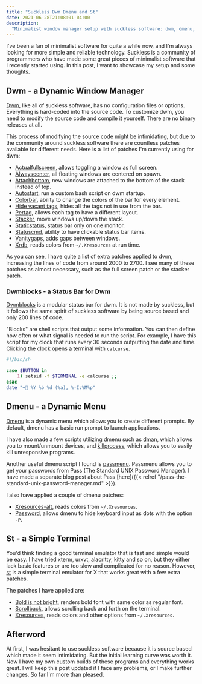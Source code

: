 ```yaml
---
title: "Suckless Dwm Dmenu and St"
date: 2021-06-28T21:08:01-04:00
description:
  "Minimalist window manager setup with suckless software: dwm, dmenu, and st."
---
```


I've been a fan of minimalist software for quite a while now, and I'm always looking for
more simple and reliable technology. Suckless is a community of programmers who have
made some great pieces of minimalist software that I recently started using. In this
post, I want to showcase my setup and some thoughts.

## Dwm - a Dynamic Window Manager

[Dwm](https://dwm.suckless.org/), like all of suckless software, has no configuration
files or options. Everything is hard-coded into the source code. To customize dwm, you
need to modify the source code and compile it yourself. There are no binary releases at
all.

This process of modifying the source code might be intimidating, but due to the
community around suckless software there are countless patches available for different
needs. Here is a list of patches I'm currently using for dwm:

- [Actualfullscreen](https://dwm.suckless.org/patches/actualfullscreen/), allows
  toggling a window as full screen.
- [Alwayscenter](https://dwm.suckless.org/patches/alwayscenter/), all floating windows
  are centered on spawn.
- [Attachbottom](https://dwm.suckless.org/patches/attachbottom/), new windows are
  attached to the bottom of the stack instead of top.
- [Autostart](https://dwm.suckless.org/patches/autostart/), run a custom bash script on
  dwm startup.
- [Colorbar](https://dwm.suckless.org/patches/colorbar/), ability to change the colors
  of the bar for every element.
- [Hide vacant tags](https://dwm.suckless.org/patches/hide_vacant_tags/), hides all the
  tags not in use from the bar.
- [Pertag](https://dwm.suckless.org/patches/pertag/), allows each tag to have a
  different layout.
- [Stacker](https://dwm.suckless.org/patches/stacker/), move windows up/down the stack.
- [Staticstatus](https://dwm.suckless.org/patches/staticstatus/), status bar only on one
  monitor.
- [Statuscmd](https://dwm.suckless.org/patches/statuscmd/), ability to have clickable
  status bar items.
- [Vanitygaps](https://dwm.suckless.org/patches/vanitygaps/), adds gaps between windows.
- [Xrdb](https://github.com/miikanissi/dotfiles/blob/master/.local/src/suckless/dwm/patches/dwm-xrdb-6.2.diff),
  reads colors from `~/.Xresources` at run time.

As you can see, I have quite a list of extra patches applied to dwm, increasing the
lines of code from around 2000 to 2700. I see many of these patches as almost necessary,
such as the full screen patch or the stacker patch.

### Dwmblocks - a Status Bar for Dwm

[Dwmblocks](https://github.com/torrinfail/dwmblocks) is a modular status bar for dwm. It
is not made by suckless, but it follows the same spirit of suckless software by being
source based and only 200 lines of code.

"Blocks" are shell scripts that output some information. You can then define how often
or what signal is needed to run the script. For example, I have this script for my clock
that runs every 30 seconds outputting the date and time. Clicking the clock opens a
terminal with `calcurse`.

```bash
#!/bin/sh

case $BUTTON in
    1) setsid -f $TERMINAL -e calcurse ;;
esac
date "+ %Y %b %d (%a), %-I:%M%p"
```

## Dmenu - a Dynamic Menu

[Dmenu](https://tools.suckless.org/dmenu/) is a dynamic menu which allows you to create
different prompts. By default, dmenu has a basic run prompt to launch applications.

I have also made a few scripts utilizing dmenu such as
[dman](https://github.com/miikanissi/dotfiles/blob/master/.local/bin/dman.sh), which
allows you to mount/unmount devices, and
[killprocess](https://github.com/miikanissi/dotfiles/blob/master/.local/bin/killprocess.sh),
which allows you to easily kill unresponsive programs.

Another useful dmenu script I found is
[passmenu](https://github.com/miikanissi/dotfiles/blob/master/.local/bin/passmenu.sh).
Passmenu allows you to get your passwords from Pass (The Standard UNIX Password
Manager). I have made a separate blog post about Pass
[here]({{< relref "/pass-the-standard-unix-password-manager.md" >}}).

I also have applied a couple of dmenu patches:

- [Xresources-alt](https://tools.suckless.org/dmenu/patches/xresources-alt/), reads
  colors from `~/.Xresources`.
- [Password](https://tools.suckless.org/dmenu/patches/password/), allows dmenu to hide
  keyboard input as dots with the option `-P`.

## St - a Simple Terminal

You'd think finding a good terminal emulator that is fast and simple would be easy. I
have tried xterm, urxvt, alacritty, kitty and so on, but they either lack basic features
or are too slow and complicated for no reason. However, [st](https://st.suckless.org/)
is a simple terminal emulator for X that works great with a few extra patches.

The patches I have applied are:

- [Bold is not bright](https://st.suckless.org/patches/bold-is-not-bright/), renders
  bold font with same color as regular font.
- [Scrollback](https://st.suckless.org/patches/scrollback/), allows scrolling back and
  forth on the terminal.
- [Xresources](https://st.suckless.org/patches/xresources/), reads colors and other
  options from `~/.Xresources`.

## Afterword

At first, I was hesitant to use suckless software because it is source based which made
it seem intimidating. But the initial learning curve was worth it. Now I have my own
custom builds of these programs and everything works great. I will keep this post
updated if I face any problems, or I make further changes. So far I'm more than pleased.

